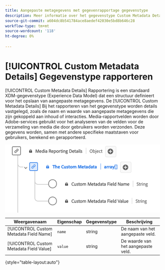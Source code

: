 ```yaml
---
title: Aangepaste metagegevens met gegevenrapportage gegevenstype
description: Meer informatie over het gegevenstype Custom Metadata Details Reporting Experience Data Model (XDM).
source-git-commit: a604dc8b541784ace8aedef42030e5bd8b646c28
workflow-type: tm+mt
source-wordcount: '118'
ht-degree: 0%

---
```


# [!UICONTROL Custom Metadata Details] Gegevenstype rapporteren

[!UICONTROL Custom Metadata Details] Rapportering is een standaard XDM-gegevenstype (Experience Data Model) dat een structuur definieert voor het opslaan van aangepaste metagegevens. De [!UICONTROL Custom Metadata Details] Bij het rapporteren van het gegevenstype worden details vastgelegd, zoals de naam en waarde van aangepaste metagegevens die zijn gekoppeld aan inhoud of interacties. Media-rapportvelden worden door Adobe-services gebruikt voor het analyseren van de velden voor de verzameling van media die door gebruikers worden verzonden. Deze gegevens worden, samen met andere specifieke maatstaven voor gebruikers, berekend en gerapporteerd.

![Een diagram van het gegevenstype Custom Metadata Details Reporting.](../images/data-types/the-custom-metadata-reporting.png)

| Weergavenaam | Eigenschap | Gegevenstype | Beschrijving |
|--------------------------------------------|------------------|-----------|-----------------------------------------|
| [!UICONTROL Custom Metadata Field Name] | `name` | string | De naam van het aangepaste veld. |
| [!UICONTROL Custom Metadata Field Value] | `value` | string | De waarde van het aangepaste veld. |

{style="table-layout:auto"}
